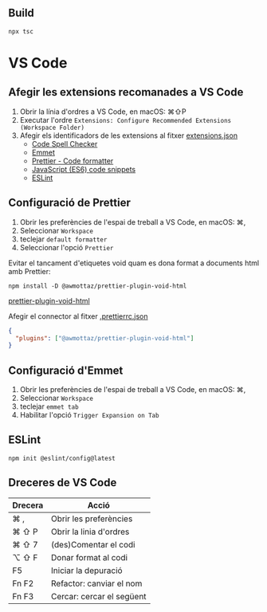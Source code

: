 ## Build
```
npx tsc
```

# VS Code
## Afegir les extensions recomanades a VS Code
1. Obrir la línia d'ordres a VS Code, en macOS: ⌘⇧P
2. Executar l'ordre ```Extensions: Configure Recommended Extensions (Workspace Folder)```
3. Afegir els identificadors de les extensions al fitxer [extensions.json](.vscode/extensions.json)
   - [Code Spell Checker](https://marketplace.visualstudio.com/items?itemName=streetsidesoftware.code-spell-checker)
   - [Emmet](https://code.visualstudio.com/docs/editor/emmet)
   - [Prettier - Code formatter](https://marketplace.visualstudio.com/items?itemName=esbenp.prettier-vscode)
   - [JavaScript (ES6) code snippets](https://marketplace.visualstudio.com/items?itemName=xabikos.JavaScriptSnippets)
   - [ESLint](https://marketplace.visualstudio.com/items?itemName=dbaeumer.vscode-eslint)

## Configuració de Prettier
1. Obrir les preferències de l'espai de treball a VS Code, en macOS: ⌘,
2. Seleccionar `Workspace`
3. teclejar `default formatter`
4. Seleccionar l'opció `Prettier`


Evitar el tancament d'etiquetes void quam es dona format a documents html amb Prettier:
```
npm install -D @awmottaz/prettier-plugin-void-html
```
[prettier-plugin-void-html](https://github.com/awmottaz/prettier-plugin-void-html)

Afegir el connector al fitxer [.prettierrc.json](.prettierrc.json)
```json
{
  "plugins": ["@awmottaz/prettier-plugin-void-html"]
}
```

## Configuració d'Emmet
1. Obrir les preferències de l'espai de treball a VS Code, en macOS: ⌘,
2. Seleccionar `Workspace`
3. teclejar `emmet tab`
4. Habilitar l'opció `Trigger Expansion on Tab`

## ESLint
```
npm init @eslint/config@latest
```

## Dreceres de VS Code
| Drecera | Acció |
| ------- | ----- |
| ⌘ , | Obrir les preferències |
| ⌘ ⇧ P | Obrir la linia d'ordres |
| ⌘ ⇧ 7 | (des)Comentar el codi |
| ⌥ ⇧ F | Donar format al codi |
| F5 | Iniciar la depuració |
| Fn F2 | Refactor: canviar el nom |
| Fn F3 | Cercar: cercar el següent |